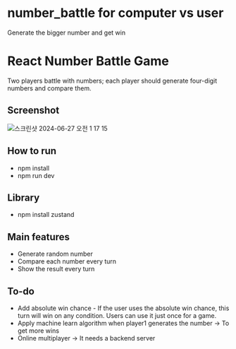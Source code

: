 # number_battle for computer vs user

Generate the bigger number and get win

# React Number Battle Game

Two players battle with numbers; each player should generate four-digit numbers and compare them.

## Screenshot

![스크린샷 2024-06-27 오전 1 17 15](https://github.com/midi79/number_battle/assets/19512435/85d031a5-1a2e-4bd7-bba2-04e17c58c333)

## How to run

-   npm install
-   npm run dev

## Library

-   npm install zustand

## Main features

-   Generate random number
-   Compare each number every turn
-   Show the result every turn

## To-do

- Add absolute win chance - If the user uses the absolute win chance, this turn will win on any condition. Users can use it just once for a game.
-   Apply machine learn algorithm when player1 generates the number -> To get more wins
-   Online multiplayer -> It needs a backend server
